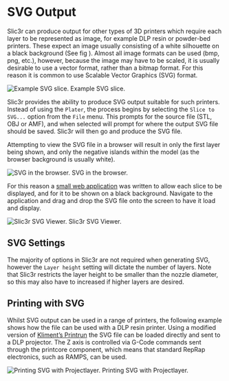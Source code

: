 SVG Output
==========

Slic3r can produce output for other types of 3D printers which require
each layer to be represented as image, for example DLP resin or
powder-bed printers. These expect an image usually consisting of a white
silhouette on a black background (See fig ).
Almost all image formats can be used (bmp, png, etc.), however, because
the image may have to be scaled, it is usually desirable to use a vector
format, rather than a bitmap format. For this reason it is common to use
Scalable Vector Graphics (SVG) format.

 ![Example SVG slice.](images/svg_output/example_svg_slice.png "fig:")
Example SVG slice.


Slic3r provides the ability to produce SVG output suitable for such
printers. Instead of using the `Plater`, the process begins by selecting
the `Slice to SVG...` option from the `File` menu. This prompts for the
source file (STL, OBJ or AMF), and when selected will prompt for where
the output SVG file should be saved. Slic3r will then go and produce the
SVG file.

Attempting to view the SVG file in a browser will result in only the
first layer being shown, and only the negative islands within the model
(as the browser background is usually white).

 ![SVG in the browser.](images/svg_output/svg_direct_browser.png "fig:")
SVG in the browser.


For this reason a [small web application](<http://garyhodgson.github.io/slic3rsvgviewer>) was written to allow each slice
to be displayed, and for it to be shown on a black background.
Navigate to the application and drag and drop the SVG file onto the
screen to have it load and display.

 ![Slic3r SVG Viewer.](images/svg_output/svg_slic3rsvg_viewer.png "fig:")
Slic3r SVG Viewer.


SVG Settings
------------



The majority of options in Slic3r are not required when generating SVG,
however the `Layer height` setting will dictate the number of layers.
Note that Slic3r restricts the layer height to be smaller than the
nozzle diameter, so this may also have to increased if higher layers are
desired.

Printing with SVG
-----------------



Whilst SVG output can be used in a range of printers, the following
example shows how the file can be used with a DLP resin printer. Using a
modified version of [Kliment’s Printrun](<http://garyhodgson.com/reprap/projectlayer>) the SVG file can be loaded
directly and sent to a DLP projector. The Z axis is controlled via
G-Code commands sent through the printcore component, which means that
standard RepRap electronics, such as RAMPS, can be used.

 ![Printing SVG with Projectlayer.](images/svg_output/projectlayer.png "fig:")
Printing SVG with Projectlayer.


<!---
[^1]: <http://garyhodgson.github.io/slic3rsvgviewer>

[^2]: <http://garyhodgson.com/reprap/projectlayer>
-->